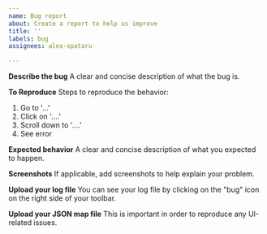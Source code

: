 ```yaml
---
name: Bug report
about: Create a report to help us improve
title: ''
labels: bug
assignees: alex-spataru

---
```


**Describe the bug**
A clear and concise description of what the bug is.

**To Reproduce**
Steps to reproduce the behavior:
1. Go to '...'
2. Click on '....'
3. Scroll down to '....'
4. See error

**Expected behavior**
A clear and concise description of what you expected to happen.

**Screenshots**
If applicable, add screenshots to help explain your problem.

**Upload your log file**
You can see your log file by clicking on the "bug" icon on the right side of your toolbar.

**Upload your JSON map file**
This is important in order to reproduce any UI-related issues.
